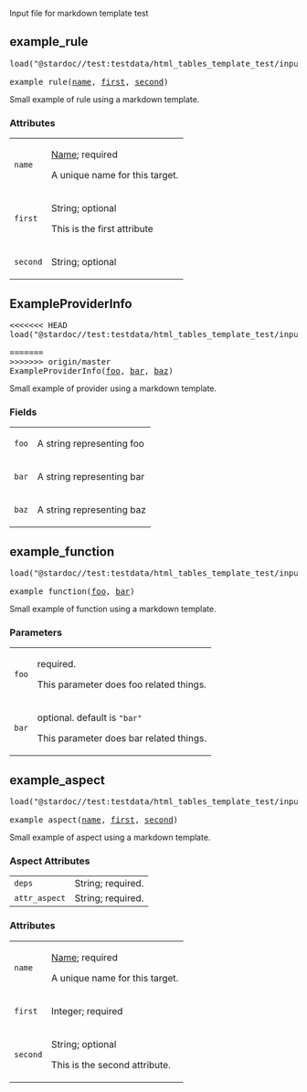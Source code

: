 <!-- Generated with Stardoc: http://skydoc.bazel.build -->

Input file for markdown template test

<a id="example_rule"></a>

## example_rule

<pre>
load("@stardoc//test:testdata/html_tables_template_test/input.bzl", "example_rule")

example_rule(<a href="#example_rule-name">name</a>, <a href="#example_rule-first">first</a>, <a href="#example_rule-second">second</a>)
</pre>

Small example of rule using a markdown template.

### Attributes

<table class="params-table">
<colgroup>
<col class="col-param" />
<col class="col-description" />
</colgroup>
<tbody>
<tr id="example_rule-name">
<td><code>name</code></td>
<td>

<a href="https://bazel.build/concepts/labels#target-names">Name</a>; required

<p>

A unique name for this target.

</p>
</td>
</tr>
<tr id="example_rule-first">
<td><code>first</code></td>
<td>

String; optional

<p>

This is the first attribute

</p>
</td>
</tr>
<tr id="example_rule-second">
<td><code>second</code></td>
<td>

String; optional

</td>
</tr>
</tbody>
</table>


<a id="ExampleProviderInfo"></a>

## ExampleProviderInfo

<pre>
<<<<<<< HEAD
load("@stardoc//test:testdata/html_tables_template_test/input.bzl", "ExampleProviderInfo")

=======
>>>>>>> origin/master
ExampleProviderInfo(<a href="#ExampleProviderInfo-foo">foo</a>, <a href="#ExampleProviderInfo-bar">bar</a>, <a href="#ExampleProviderInfo-baz">baz</a>)
</pre>

Small example of provider using a markdown template.

### Fields

<table class="params-table">
<colgroup>
<col class="col-param" />
<col class="col-description" />
</colgroup>
<tbody>
<tr id="ExampleProviderInfo-foo">
<td><code>foo</code></td>
<td>
<p>

A string representing foo

</p>
</td>
</tr>
<tr id="ExampleProviderInfo-bar">
<td><code>bar</code></td>
<td>
<p>

A string representing bar

</p>
</td>
</tr>
<tr id="ExampleProviderInfo-baz">
<td><code>baz</code></td>
<td>
<p>

A string representing baz

</p>
</td>
</tr>
</tbody>
</table>


<a id="example_function"></a>

## example_function

<pre>
load("@stardoc//test:testdata/html_tables_template_test/input.bzl", "example_function")

example_function(<a href="#example_function-foo">foo</a>, <a href="#example_function-bar">bar</a>)
</pre>

Small example of function using a markdown template.

### Parameters

<table class="params-table">
<colgroup>
<col class="col-param" />
<col class="col-description" />
</colgroup>
<tbody>
<tr id="example_function-foo">
<td><code>foo</code></td>
<td>

required.

<p>

This parameter does foo related things.

</p>
</td>
</tr>
<tr id="example_function-bar">
<td><code>bar</code></td>
<td>

optional.
default is <code>"bar"</code>

<p>

This parameter does bar related things.

</p>
</td>
</tr>
</tbody>
</table>


<a id="example_aspect"></a>

## example_aspect

<pre>
load("@stardoc//test:testdata/html_tables_template_test/input.bzl", "example_aspect")

example_aspect(<a href="#example_aspect-name">name</a>, <a href="#example_aspect-first">first</a>, <a href="#example_aspect-second">second</a>)
</pre>

Small example of aspect using a markdown template.

### Aspect Attributes

<table class="params-table">
<colgroup>
<col class="col-param" />
<col class="col-description" />
</colgroup>
<tbody>
<tr id="example_aspect-deps">
<td><code>deps</code></td>
<td>
String; required.
</td>
</tr>
<tr id="example_aspect-attr_aspect">
<td><code>attr_aspect</code></td>
<td>
String; required.
</td>
</tr>
</tbody>
</table>

### Attributes

<table class="params-table">
<colgroup>
<col class="col-param" />
<col class="col-description" />
</colgroup>
<tbody>
<tr id="example_aspect-name">
<td><code>name</code></td>
<td>

<a href="https://bazel.build/concepts/labels#target-names">Name</a>; required

<p>

A unique name for this target.

</p>
</td>
</tr>
<tr id="example_aspect-first">
<td><code>first</code></td>
<td>

Integer; required

</td>
</tr>
<tr id="example_aspect-second">
<td><code>second</code></td>
<td>

String; optional

<p>

This is the second attribute.

</p>
</td>
</tr>
</tbody>
</table>


